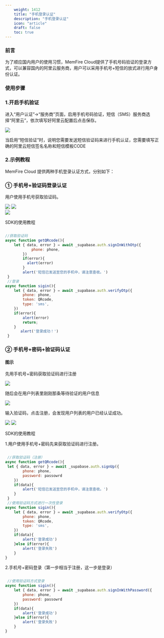 ```yaml
---
    weight: 1412
    title: "手机登录认证"
    description: "手机登录认证"
    icon: "article"
    draft: false
    toc: true
---
```



### 前言

为了顺应国内用户的使用习惯，MemFire Cloud提供了手机号码验证的登录方式，可以兼容国内的阿里云服务商，用户可以采用手机号+短信的放式进行用户身份认证。

### 使用步骤

### 1.开启手机验证

进入“用户认证”->“服务商”页面，启用手机号码验证，短信（SMS）服务商选择“阿里云”，依次填写好阿里云配置后点击保存。

<img src="../../../img/phoneauth1.png">

当启用“短信验证”时，说明您需要发送短信验证码来进行手机认证，您需要填写正确的阿里云短信签名名称和短信模板CODE

### 2.示例教程

MemFire Cloud 提供两种手机登录认证方式，分别如下：

### ① 手机号+验证码登录认证

用户使用手机号获取验证码。

<div className="image-flex">

<img src="../../../img/phoneauth2.png">
<img src="../../../img/phoneauth3.png">

</div>

<img src="../../../img/phoneauth4.png">


SDK的使用教程

```js

//获取验证码
async function getQRcode(){
    let { data, error } = await _supabase.auth.signInWithOtp({
            phone: phone,
        })
        if(error){
          alert(error)
        }
        alert('短信已发送至您的手机中，请注意查收。')
 }
 //登录
async function sigin(){
    let { data, error } = await _supabase.auth.verifyOtp({
        phone: phone,
        token: QRcode,
        type: 'sms',
    })
    if(error){
        alert(error)
        return;
    }
       alert('登录成功！') 
 }


```

### ② 手机号+密码+验证码认证

#### 图示

先用手机号+密码获取验证码进行注册

<img src="../../../img/phoneauth5.png">

随后会在用户列表里刚刚那条等待验证的用户信息

<img src="../../../img/phoneauth6.png">

输入验证码，点击注册，会发现用户列表的用户已经认证成功。

<img src="../../../img/phoneauth7.png">

<img src="../../../img/phoneauth8.png">

SDK的使用教程

1.用户使用手机号+密码先来获取验证码进行注册。


```js

 //获取验证码（注册）
async function getQRcode(){
 let { data, error } = await _supabase.auth.signUp({
        phone: phone,
        password: passowrd
    })
    if(data){
        alert('短信已发送至您的手机中，请注意查收。')
    }
 }
 //使用验证码方式进行一次性登录
async function sigin(){
    let { data, error } = await _supabase.auth.verifyOtp({
        phone: phone,
        token: QRcode,
        type: 'sms',
    })
    if(data){
        alert('登录成功')
    }else if(error){
        alert('登录失败')
    }
}


```

2.手机号+密码登录（第一步相当于注册，这一步是登录）


```js

 //使用验证码方式登录
async function sigin(){
    let { data, error } = await _supabase.auth.signInWithPassword({
        phone: phone,
        password: passowrd
    })
    if(data){
        alert('登录成功')
    }else if(error){
        alert('登录失败')
    }
}

```


